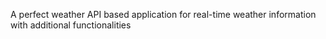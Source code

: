 A perfect weather API based application for real-time weather information with additional functionalities

